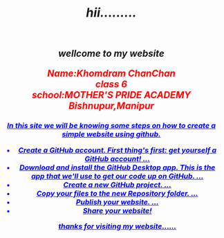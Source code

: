 <html>
  <body>
  <i>  <center><h1>hii.........</h1><br>
      <h2> wellcome to my website<br>
      
      
      
      
   <font color=" red">   Name:Khomdram ChanChan <br>
      class 6 <br>
      school:MOTHER'S PRIDE ACADEMY<BR>
  Bishnupur,Manipur</font><br></h2>
  
  
  
<u><h3><font color=" blue"> In this site we will be knowing some steps on how to create a simple website using github.
  
   <ul type ="disc">
  <li>Create a GitHub account.
  First thing's first: get yourself a GitHub account! ...<br>
<li>Download and install the GitHub Desktop app. This is the app that we'll use to get our code up on GitHub. ...<br>
<li>Create a new GitHub project. ...<br>
<li>Copy your files to the new Repository folder. ...<br>
<li>Publish your website. ...<br>
<li>Share your website!<br>
  
  <i>thanks for visiting my website......</i>
 
  
